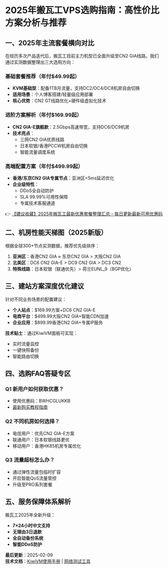 # 2025年搬瓦工VPS选购指南：高性价比方案分析与推荐

## 一、2025年主流套餐横向对比

在经历多次产品迭代后，搬瓦工目前主力机型已全面升级至CN2 GIA线路。我们通过实测数据整理出三大选购方向：

### 基础套餐推荐（年付$49.99起）
- **KVM基础型**：配备1TB月流量，支持DC2/DC4/DC8机房自由切换
- **适用场景**：个人博客搭建/轻量级应用部署
- **核心优势**：CN2 GT线路优化+硬件级虚拟化技术

### 进阶方案解析（年付$169.99起）
- **CN2 GIA-E旗舰款**：2.5Gbps高速带宽，支持DC6/DC9机房
- **技术亮点**：
  - 三网CN2 GIA优质线路
  - 日本软银/香港PCCW机房自由切换
  - 智能流量调度系统

### 高端配置方案（年付$499.99起）
- **香港/东京CN2 GIA专属节点**：亚洲区<5ms延迟优化
- **企业级特性**：
  - DDoS全自动防护
  - SLA 99.99%可用性保障
  - 专属技术客服通道

👉 [【建议收藏】2025年搬瓦工最新优惠套餐整理汇总 - 每日更新最新可用优惠码](https://bit.ly/banwagon)

## 二、机房性能天梯图（2025新版）
根据全球300+节点实测数据，推荐优先级排序：
1. **亚洲区**：香港CN2 GIA ≈ 东京CN2 GIA > 大阪CN2 GIA
2. **北美区**：DC6 CN2 GIA-E > DC9 CN2 GIA > DC3 CN2
3. **特殊线路**：日本软银（联通优先）> 荷兰EUNL_9（BGP优化）

## 三、建站方案深度优化建议
针对不同业务场景的配置建议：
- **个人站点**：$169.99方案+DC6 CN2 GIA-E
- **电商平台**：$499.99大阪CN2 GIA+智能CDN加速
- **企业应用**：$899.99香港CN2 GIA+专属IP服务

**技术贴士**：通过KiwiVM面板可实现：
- 实时流量监控
- 一键快照备份
- 智能路由切换

## 四、选购FAQ答疑专区
### Q1 新用户如何获取优惠？
- 使用优惠码：BWHCGLUKKB
- [最新购买教程指南](https://bit.ly/banwagon)

### Q2 不同机房如何选择？
- 电信用户：优先CN2 GIA-E方案
- 联通用户：日本软银线路更优
- 移动用户：香港HK85机房专属优化

### Q3 流量超标怎么办？
- 通过弹性流量包临时扩容
- 开启智能QoS流量管控
- 升级至PRO系列套餐

## 五、服务保障体系解析
搬瓦工2025年全新升级：
- **7×24小时中文支持**
- **无理由3日退款**
- **全自动备份系统**
- **智能DDoS防护**

**最后更新**：2025-02-09  
**技术文档**：[KiwiVM使用手册](https://bit.ly/banwagon) | [网络测试工具](https://bit.ly/banwagon)